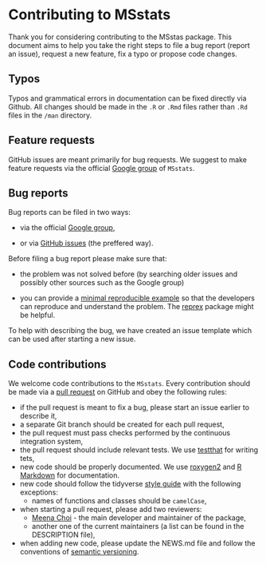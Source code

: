 # Contributing to MSstats

Thank you for considering contributing to the MSstas package.
This document aims to help you take the right steps to file a bug report (report an issue), 
request a new feature, fix a typo or propose code changes.


## Typos

Typos and grammatical errors in documentation can be fixed directly via Github. 
All changes should be made in the `.R` or `.Rmd` files rather than `.Rd` files in the `/man` directory.


## Feature requests

GitHub issues are meant primarily for bug requests.
We suggest to make feature requests via the official [Google group](https://groups.google.com/forum/#!forum/msstats) of `MSstats`.


## Bug reports

Bug reports can be filed in two ways:

- via the official [Google group](https://groups.google.com/forum/#!forum/msstats),

- or via [GitHub issues](https://github.com/MeenaChoi/MSstats/issues) (the preffered way). 

Before filing a bug report please make sure that:

- the problem was not solved before 
(by searching older issues and possibly other sources such as the Google group)

- you can provide a [minimal reproducible example](https://stackoverflow.com/questions/5963269/how-to-make-a-great-r-reproducible-example) so that the developers can reproduce and understand the problem. 
The [reprex](https://reprex.tidyverse.org/) package might be helpful.

To help with describing the bug, we have created an issue template which can be used after starting a new issue.


## Code contributions

We welcome code contributions to the `MSstats`. 
Every contribution should be made via a [pull request](https://help.github.com/en/github/collaborating-with-issues-and-pull-requests/about-pull-requests) on GitHub and obey the following rules:

* if the pull request is meant to fix a bug, please start an issue earlier to describe it,
* a separate Git branch should be created for each pull request,
* the pull request must pass checks performed by the continuous integration system,
* the pull request should include relevant tests. We use [testthat](https://cran.r-project.org/package=testthat) for writing tets,
* new code should be properly documented. We use [roxygen2](https://cran.r-project.org/package=roxygen2) and
[R Markdown](https://cran.r-project.org/web/packages/roxygen2/vignettes/markdown.html) for documentation.  
* new code should follow the tidyverse [style guide](https://style.tidyverse.org) with the following exceptions:
    - names of functions and classes should be `camelCase`,
* when starting a pull request, please add two reviewers:
    - [Meena Choi](https://github.com/MeenaChoi) - the main developer and maintainer of the package,
    - another one of the current maintainers (a list can be found in the DESCRIPTION file),
* when adding new code, please update the NEWS.md file and follow the conventions of [semantic versioning](https://semver.org/).
